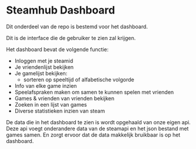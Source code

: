 # Steamhub Dashboard
Dit onderdeel van de repo is bestemd voor het dashboard.

Dit is de interface die de gebruiker te zien zal krijgen.

Het dashboard bevat de volgende functie:
- Inloggen met je steamid
- Je vriendenlijst bekijken
- Je gamelijst bekijken:
    - sorteren op speeltijd of alfabetische volgorde
- Info van elke game inzien
- Speelafspraken maken om samen te kunnen spelen met vrienden
- Games & vrienden van vrienden bekijken
- Zoeken in een lijst van games
- Diverse statistieken inzien van steam

De data die in het dashboard te zien is wordt opgehaald van onze eigen api. Deze api voegt onderandere data van de steamapi en het json bestand met games samen. En zorgt ervoor dat de data makkelijk bruikbaar is op het dashboard.

